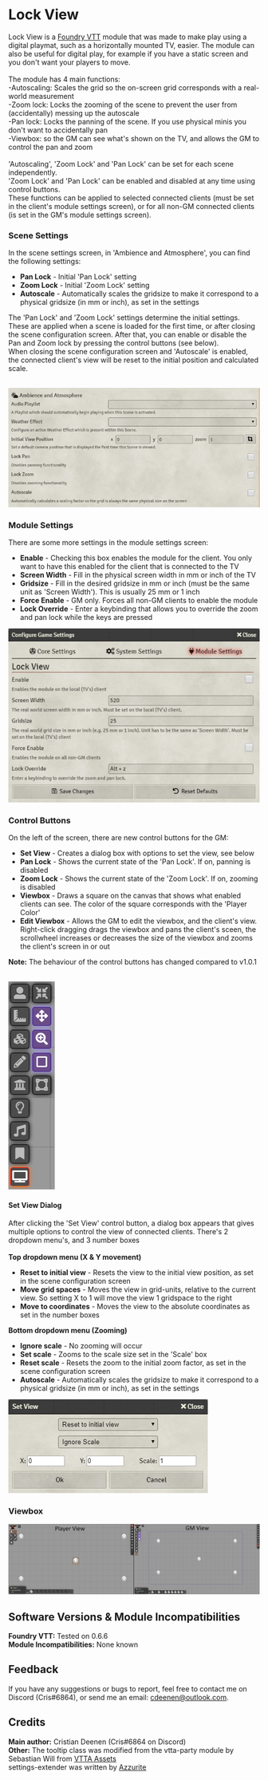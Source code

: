 # Lock View
Lock View is a <a href="https://foundryvtt.com/">Foundry VTT</a> module that was made to make play using a digital playmat, such as a horizontally mounted TV, easier. The module can also be useful for digital play, for example if you have a static screen and you don't want your players to move.<br>
<br>
The module has 4 main functions:<br>
-Autoscaling: Scales the grid so the on-screen grid corresponds with a real-world measurement<br>
-Zoom lock: Locks the zooming of the scene to prevent the user from (accidentally) messing up the autoscale<br>
-Pan lock: Locks the panning of the scene. If you use physical minis you don't want to accidentally pan<br>
-Viewbox: so the GM can see what's shown on the TV, and allows the GM to control the pan and zoom<br>
<br>
'Autoscaling', 'Zoom Lock' and 'Pan Lock' can be set for each scene independently.<br>
'Zoom Lock' and 'Pan Lock' can be enabled and disabled at any time using control buttons.<br>
These functions can be applied to selected connected clients (must be set in the client's module settings screen), or for all non-GM connected clients (is set in the GM's module settings screen).<br>

### Scene Settings
In the scene settings screen, in 'Ambience and Atmosphere', you can find the following settings:
<ul>
<li><b>Pan Lock</b> - Initial 'Pan Lock' setting</li>
<li><b>Zoom Lock</b> - Initial 'Zoom Lock' setting</li>
<li><b>Autoscale</b> - Automatically scales the gridsize to make it correspond to a physical gridsize (in mm or inch), as set in the settings</li>
</ul>
The 'Pan Lock' and 'Zoom Lock' settings determine the initial settings. These are applied when a scene is loaded for the first time, or after closing the scene configuration screen. After that, you can enable or disable the Pan and Zoom lock by pressing the control buttons (see below).<br>
When closing the scene configuration screen and 'Autoscale' is enabled, the connected client's view will be reset to the initial position and calculated scale.<br>
<br>

![sceneSettings](https://github.com/CDeenen/LockView/blob/master/img/examples/SceneSettings.png)

### Module Settings
There are some more settings in the module settings screen:<br>
<ul>
<li><b>Enable</b> - Checking this box enables the module for the client. You only want to have this enabled for the client that is connected to the TV</li>
<li><b>Screen Width</b> - Fill in the physical screen width in mm or inch of the TV</li>
<li><b>Gridsize</b> - Fill in the desired gridsize in mm or inch (must be the same unit as 'Screen Width'). This is usually 25 mm or 1 inch</li>
<li><b>Force Enable</b> - GM only. Forces all non-GM clients to enable the module</li>
<li><b>Lock Override</b> - Enter a keybinding that allows you to override the zoom and pan lock while the keys are pressed</li>
</ul>

![moduleSettings](https://github.com/CDeenen/LockView/blob/master/img/examples/ModuleSettings.png)

### Control Buttons
On the left of the screen, there are new control buttons for the GM:<br>
<ul>
<li><b>Set View</b> - Creates a dialog box with options to set the view, see below</li>
<li><b>Pan Lock</b> - Shows the current state of the 'Pan Lock'. If on, panning is disabled</li>
<li><b>Zoom Lock</b> - Shows the current state of the 'Zoom Lock'. If on, zooming is disabled</li>
<li><b>Viewbox</b> - Draws a square on the canvas that shows what enabled clients can see. The color of the square corresponds with the 'Player Color'</li>
<li><b>Edit Viewbox</b> - Allows the GM to edit the viewbox, and the client's view. Right-click dragging drags the viewbox and pans the client's sceen, the scrollwheel increases or decreases the size of the viewbox and zooms the client's screen in or out</li>
</ul>
<b>Note:</b> The behaviour of the control buttons has changed compared to v1.0.1<br>
<br>

![controlButtons](https://github.com/CDeenen/LockView/blob/master/img/examples/ControlButtons2.png)

#### Set View Dialog
After clicking the 'Set View' control button, a dialog box appears that gives multiple options to control the view of connected clients. There's 2 dropdown menu's, and 3 number boxes<br>
<br>
<b>Top dropdown menu (X & Y movement)</b><br>
<ul>
<li><b>Reset to initial view</b> - Resets the view to the initial view position, as set in the scene configuration screen</li>
<li><b>Move grid spaces</b> - Moves the view in grid-units, relative to the current view. So setting X to 1 will move the view 1 gridspace to the right</li>
<li><b>Move to coordinates</b> - Moves the view to the absolute coordinates as set in the number boxes</li>
</ul>

<b>Bottom dropdown menu (Zooming)</b><br>
<ul>
<li><b>Ignore scale</b> - No zooming will occur</li>
<li><b>Set scale</b> - Zooms to the scale size set in the 'Scale' box</li>
<li><b>Reset scale</b> - Resets the zoom to the initial zoom factor, as set in the scene configuration screen</li>
<li><b>Autoscale</b> - Automatically scales the gridsize to make it correspond to a physical gridsize (in mm or inch), as set in the settings </li>
</ul>

![setViewDialog](https://github.com/CDeenen/LockView/blob/master/img/examples/SetViewDialog.png)

### Viewbox

![viewBox](https://github.com/CDeenen/LockView/blob/master/img/examples/ViewBox.png)

## Software Versions & Module Incompatibilities
<b>Foundry VTT:</b> Tested on 0.6.6<br>
<b>Module Incompatibilities:</b> None known<br>

## Feedback
If you have any suggestions or bugs to report, feel free to contact me on Discord (Cris#6864), or send me an email: cdeenen@outlook.com.

## Credits
<b>Main author:</b> Cristian Deenen (Cris#6864 on Discord)<br>
<b>Other:</b> The tooltip class was modified from the vtta-party module by Sebastian Will from <a href="https://www.vttassets.com">VTTA Assets</a><br>
settings-extender was written by <a href="https://gitlab.com/foundry-azzurite/settings-extender">Azzurite</a> 